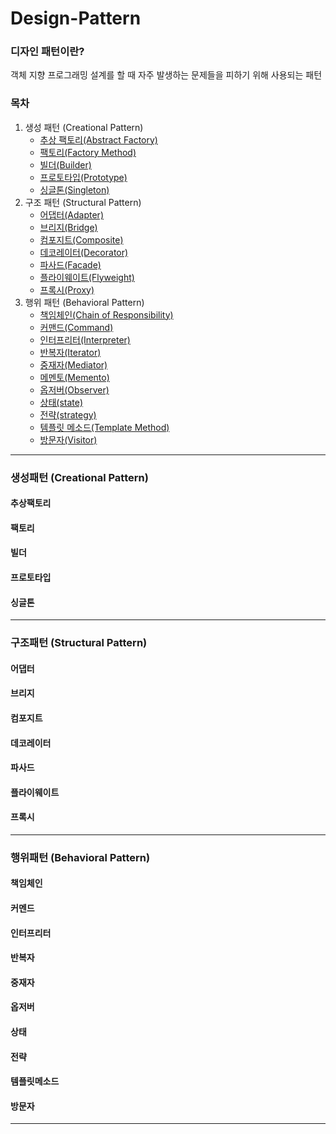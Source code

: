 # Design-Pattern

### 디자인 패턴이란?
객체 지향 프로그래밍 설계를 할 때 자주 발생하는 문제들을 피하기 위해 사용되는 패턴

### 목차

1. 생성 패턴 (Creational Pattern)
    * [추상 팩토리(Abstract Factory)](#추상팩토리)
    * [팩토리(Factory Method)](#팩토리)
    * [빌더(Builder)](#빌더)
    * [프로토타입(Prototype)](#프로토타입)
    * [싱글톤(Singleton)](#싱글톤)
2. 구조 패턴 (Structural Pattern)
    * [어댑터(Adapter)](#어댑터)
    * [브리지(Bridge)](#브리지)
    * [컴포지트(Composite)](#컴포지트)
    * [데코레이터(Decorator)](#데코레이터)
    * [파사드(Facade)](#파사드)
    * [플라이웨이트(Flyweight)](#플라이웨이트)
    * [프록시(Proxy)](#프록시)
3. 행위 패턴 (Behavioral Pattern)
    * [책임체인(Chain of Responsibility)](#책임체인)
    * [커맨드(Command)](#커맨드)
    * [인터프리터(Interpreter)](#인터프리터)
    * [반복자(Iterator)](#반복자)
    * [중재자(Mediator)](#중재자)
    * [메멘토(Memento)](#메멘토)
    * [옵저버(Observer)](#옵저버)
    * [상태(state)](#상태)
    * [전략(strategy)](#전략)
    * [템플릿 메소드(Template Method)](#템플릿메소드)
    * [방문자(Visitor)](#방문자)
***


### 생성패턴 (Creational Pattern)

#### 추상팩토리
  
#### 팩토리
#### 빌더
#### 프로토타입
#### 싱글톤
***


### 구조패턴 (Structural Pattern)

#### 어댑터
#### 브리지
#### 컴포지트
#### 데코레이터
#### 파사드
#### 플라이웨이트
#### 프록시
***


### 행위패턴 (Behavioral Pattern)

#### 책임체인
#### 커멘드
#### 인터프리터
#### 반복자
#### 중재자
#### 옵저버
#### 상태
#### 전략
#### 템플릿메소드
#### 방문자
***
